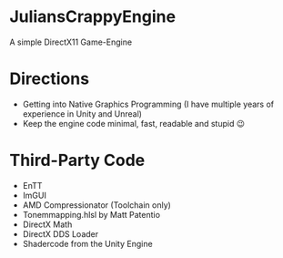 # JuliansCrappyEngine
A simple DirectX11 Game-Engine
# Directions
* Getting into Native Graphics Programming (I have multiple years of experience in Unity and Unreal)
* Keep the engine code minimal, fast, readable and stupid :wink:

# Third-Party Code
* EnTT
* ImGUI
* AMD Compressionator (Toolchain only)
* Tonemmapping.hlsl by Matt Patentio
* DirectX Math
* DirectX DDS Loader
* Shadercode from the Unity Engine
